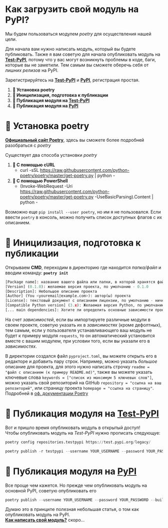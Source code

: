 # Как загрузить свой модуль на PyPI?
Мы будем пользоваться модулем *poetry* для осуществления нашей цели.

Для начала вам нужно написать модуль, который вы будете публиковать. Также я вам советую для начала опубликовать модуль на **[Test-PyPI](https://test.pypi.org)**, потому что у вас могут возникнуть проблемы в коде, баги, которые вы не заметили. Тем самым вы сможете оберечь себя от *лишних релизов* на PyPI.

Зарегистрируйтесь на **[Test-PyPI](https://test.pypi.org)** и **[PyPI](https://pypi.org)**, регистрация простая.

1. **🥑 Установка poetry**
2. **🍍 Иницилизация, подготовка к публикации**
3. **🍑 Публикация модуля на [Test-PyPI](https://test.pypi.org)**
4. **🍇 Публикация модуля на [PyPI](https://pypi.org)**

# 🥑 Установка poetry
**[Официальный сайт Poetry](https://python-poetry.org/)**, здесь вы сможете более подробней разобраться с *poetry*

Существует два способа установки *poetry*
1. **🥀 С помощью cURL**
    * curl -sSL https://raw.githubusercontent.com/python-poetry/poetry/master/get-poetry.py | python -
2. **🍃 С помощью PowerShell**
    * (Invoke-WebRequest -Uri https://raw.githubusercontent.com/python-poetry/poetry/master/get-poetry.py -UseBasicParsing).Content | python -

Возможно еще `pip install --user poetry`, но им я не пользовался. Если ввести `poetry` в консоль, можно получить список доступных флагов с их описанием.

# 🍍 Иницилизация, подготовка к публикации
Открываем **CMD**, переходим в директорию где находится *папка/файл* и вводим команду: **`poetry init`**
```py
[Package name]: название вашего файла или папки, в которой хранятся файлы с кодом. По умолчанию - текущая директорию
[Version] (0.1.0): желаемае версия проекта, по умолчанию - 0.1.0
[Description]: Небольшое описание проекта
[Author] (You <youremail@example.com>): автор(ы) проекта
[License]: текстовый документ с описанием лицензии, по умолчанию - ничего
[Compatible Python version] (3.x): Желаемая версия Python, по умолчанию - текущая
[... main dependencies]: Хотите ли определить основные зависимости проекта? Зависимости, это доп. модули, которые будут устанавливаться с вашим модулем
```

На счет *зависимостей*, если вы импортируете различные модули в своем проекте, советую указать их в *зависимостях* (кроме дефолтных), тем самым, если у пользователя устанавливающего ваш модуль не будет к примеру модуля `requests`, то он автоматический установится вместе с вашим модулем, при условии того, если вы указали его в *зависимостях*.

В директории создался файл `pyproject.toml`, вы можете открыть его в редакторе и добавить пару строк. Например, можно указать *большое* описание для проекта, для этого нужно написать строчку `readme = "файл с описанием (к примеру README.md)"`, также вы можете указать ключевые слова `keywords = ["список из максимум 5 ключевых слов"]`, можно указать свой репозиторий на GitHub `repository = "ссылка на ваш репозиторий"`, или страницу проекта `homepage = "ссылка на страницу"`. Подробней в [оф. документации Poetry](https://python-poetry.org/docs/)

# 🍑 Публикация модуля на [Test-PyPI](https://test.pypi.org)
Вот и пришло время опубликовать модуль в открытый доступ! \
Чтобы опубликовать модуль на *Test-PyPI* нужно прописать следующуе:

```py
poetry config repositories.testpypi https://test.pypi.org/legacy/
```

```py
poetry publish -r testpypi --username YOUR_USERNAME --password YOUR_PASSWORD --build
```

# 🍇 Публикация модуля на [PyPI](https://pypi.org)
Все проще чем кажется. Но прежде чем опубликовать модуль на основной PyPI, советую опубликовать его

```py
poetry publish --username YOUR_USERNAME --password YOUR_PASSWORD --build
```

Думаю это в принципе полезная небольшая статья, о том как опубликовать модуль на PyPI. \
**[Как написать свой модуль?]()** скоро...
